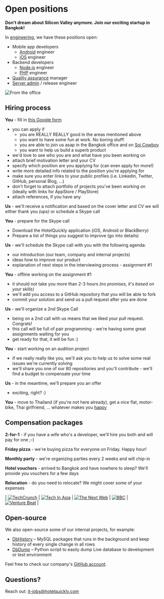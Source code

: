 # Open positions

**Don't dream about Silicon Valley anymore. Join our exciting startup in Bangkok!**

In [engineering](http://engineering.hotelquickly.com), we have these positions open:

* Mobile app developers
  * [Android](https://github.com/HotelQuickly/WeAreHiring/blob/master/Android.md) engineer
  * [iOS](https://github.com/HotelQuickly/WeAreHiring/blob/master/iOS.md) engineer
* Backend developers
  * [Node.js](https://github.com/HotelQuickly/WeAreHiring/blob/master/Nodejs.md) engineer
  * [PHP](https://github.com/HotelQuickly/WeAreHiring/blob/master/PHP.md) engineer
* [Quality assurance](https://github.com/HotelQuickly/WeAreHiring/blob/master/QualityAssurance.md) manager
* [Server admin](https://github.com/HotelQuickly/WeAreHiring/blob/master/Server-admin.md) / release engineer

![From the office](https://raw.githubusercontent.com/HotelQuickly/WeAreHiring/master/img/photos-from-the-office.png)

## Hiring process

**You** - fill in [this Google form](https://docs.google.com/forms/d/1gGZYgjzAU0rUOCVOqQ_X7dd3x-u8DI8JBmX6QwuZD0k/viewform)

* you can apply if
   * you are REALLY REALLY good in the areas mentioned above
   * you want to have some fun at work. No boring stuff!
   * you are able to join us asap in the Bangkok office and on [Soi Cowboy](https://www.google.com/search?q=soi+cowboy&tbm=isch&tbo=u&sa=X)
   * you want to help us build a superb product
* we'd love to see who you are and what have you been working on
* attach brief motivation letter and your CV
* specify which position are you applying for (can even apply for more!)
* write more detailed info related to the position you're applying for
* make sure you enter links to your public profiles (i.e. Linkedin, Twitter, GitHub, personal Blog, ...)
* don't forget to attach portfolio of projects you've been working on (ideally with links for AppStore / PlayStore)
* attach references, if you have any


**Us** - we'll receive a notification and based on the cover letter and CV we will either thank you *(ups)* or schedule a Skype call

**You** - prepare for the Skype call

* Download the HotelQuickly application (iOS, Android or BlackBerry)
* Prepare a list of things you suggest to improve (go into details)

**Us** - we'll schedule the Skype call with you with the following agenda:

* our introduction (our team, company and internal projects)
* ideas how to improve our product
* explanation of next steps in the interviewing process - assignment #1

**You** - offline working on the assignment #1

* it should not take you more than 2-3 hours *(no promises, it's based on your skills)*
* we'll add you access to a GitHub repository that you will be able to fork
* commit your solution and send us a pull request after you are done

**Us** - we'll organize a 2nd Skype Call

* being on a 2nd call with us means that we liked your pull request. Congrats!
* this call will be full of pair programming - we're having some great assignments waiting for you
* get ready for that, it will be fun :)

**You** - start working on an audition project

* if we really really like you, we'll ask you to help us to solve some real issues we're currently solving
* we'll share you one of our 80 repositories and you'll contribute - we'll find a budget to compensate your time

**Us** - in the meantime, we'll prepare you an offer

* exciting, right? :)

**You** - move to Thailand (if you're not here already), get a nice flat, motor-bike, Thai girlfriend, ... whatever makes you [happy](http://www.youtube.com/watch?v=y6Sxv-sUYtM)

## Compensation packages

**2-for-1** - if you have a wife who's a developer, we'll hire you both and will pay for one ;-)

**Friday pizza** - we're buying pizza for everyone on Friday. Happy hour!

**Monthly party** - we're organizing parties every 2 weeks and will chip-in

**Hotel vouchers** - arrived to Bangkok and have nowhere to sleep? We'll provide you vouchers for a few days

**Relocation** - do you need to relocate? We might cover some of your expenses


| [![TechCrunch](http://www.hotelquickly.com/img/logos/tech_crunch.png)](http://techcrunch.com/2013/03/20/hotelquickly/) | [![Tech In Asia](http://www.hotelquickly.com/img/logos/tech_in_asia.png)](http://www.techinasia.com/hotelquickly-books-your-hotels-really-quickly/) | [![The Next Web](http://www.hotelquickly.com/img/logos/tnw.png)](http://thenextweb.com/apps/2013/07/21/asia-focused-hotelquickly-now-lets-travellers-make-multiple-night-hotel-bookings/) | [![BBC](http://www.hotelquickly.com/img/logos/bbc.png)](http://www.bbc.co.uk/programmes/p019byld) | [![Venture Beat](http://www.hotelquickly.com/img/logos/vb.png)](http://venturebeat.com/2013/06/25/same-day-booking-app-hotelquickly-claims-dominance-in-asia-before-rival-hoteltonight/) |


## Open-source

We also open-source some of our internal projects, for example:

* [DbHistory](https://github.com/HotelQuickly/DbHistory) – MySQL packages that runs in the background and keep history of every single change in all rows
* [DbDump](https://github.com/HotelQuickly/DbDump) – Python script to easily dump Live database to development or test environment

Feel free to check our company's [GitHub account](https://github.com/HotelQuickly/).

## Questions?

Reach out: it-jobs@hotelquickly.com 
